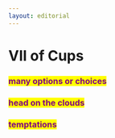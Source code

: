```yaml
---
layout: editorial
---
```


# VII of Cups



### <mark style="color:purple;">many options or choices</mark>

### <mark style="color:purple;">head on the clouds</mark>

### <mark style="color:purple;">temptations</mark>

<mark style="color:purple;"></mark>

<mark style="color:purple;"></mark>
